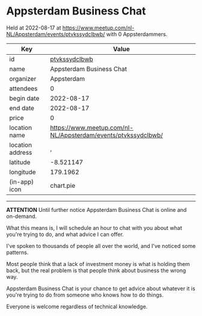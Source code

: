 # Appsterdam Business Chat
Held at 2022-08-17 at https://www.meetup.com/nl-NL/Appsterdam/events/ptvkssydclbwb/ with 0 Appsterdammers.
        
|Key|Value
|---|---|
|id|[ptvkssydclbwb](https://www.meetup.com/appsterdam/events/ptvkssydclbwb/)|
|name|Appsterdam Business Chat|
|organizer|Appsterdam|
|attendees|0|
|begin date|2022-08-17|
|end date|2022-08-17|
|price|0|
|location name|https://www.meetup.com/nl-NL/Appsterdam/events/ptvkssydclbwb/|
|location address|, |
|latitude|-8.521147|
|longitude|179.1962|
|(in-app) icon|chart.pie|

---

**ATTENTION** Until further notice Appsterdam Business Chat is online and on-demand.

What this means is, I will schedule an hour to chat with you about what you're trying to do, and what advice I can offer.

I've spoken to thousands of people all over the world, and I've noticed some patterns.

Most people think that a lack of investment money is what is holding them back, but the real problem is that people think about business the wrong way.

Appsterdam Business Chat is your chance to get advice about whatever it is you're trying to do from someone who knows how to do things.

Everyone is welcome regardless of technical knowledge.

